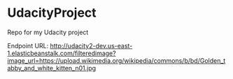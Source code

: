 # UdacityProject
Repo for my Udacity project

Endpoint URL:
http://udacity2-dev.us-east-1.elasticbeanstalk.com/filteredimage?image_url=https://upload.wikimedia.org/wikipedia/commons/b/bd/Golden_tabby_and_white_kitten_n01.jpg
